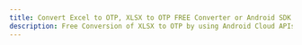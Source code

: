 ---title: Convert Excel to OTP, XLSX to OTP FREE Converter or Android SDKdescription: Free Conversion of XLSX to OTP by using Android Cloud APIs & SDKs. Also Create, Edit & Render Microsoft Excel, CSV and SpreadsheetML worksheets or spreadsheet in the Cloud.---